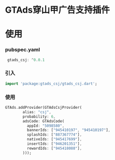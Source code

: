# GTAds穿山甲广告支持插件

# 使用

### pubspec.yaml
```dart
 gtads_csj: ^0.0.1
```

### 引入
```dart
import 'package:gtads_csj/gtads_csj.dart';
```

### 使用
```dart
GTAds.addProvider(GTAdsCsjProvider(
        alias: "csj",
        probability: 6,
        adsCode: GTAdsCode(
          appId: "5098580",
          bannerIds: ["945410197", "945410197"],
          splashIds: ["887367774"],
          nativeIds: ["945417699"],
          insertIds: ["946201351"],
          rewardIds: ["945418088"],
        )));
```